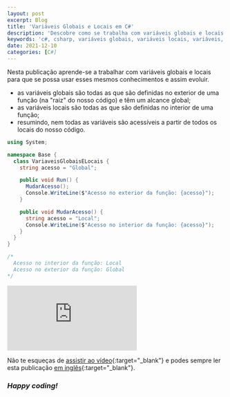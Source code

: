 ```yaml
---
layout: post
excerpt: Blog
title: 'Variáveis Globais e Locais em C#'
description: 'Descobre como se trabalha com variáveis globais e locais na linguagem de programação C#. Obtém respostas às tuas dúvidas com a teoria e os exemplos apresentados.'
keywords: 'c#, csharp, variáveis globais, variáveis locais, variáveis, globais, locais, variável, publicação'
date: 2021-12-10
categories: [C#]
---
```


Nesta publicação aprende-se a trabalhar com variáveis globais e locais para que se possa usar esses mesmos conhecimentos e assim evoluir.

- as variáveis globais são todas as que são definidas no exterior de uma função (na "raiz" do nosso código) e têm um alcance global;
- as variáveis locais são todas as que são definidas no interior de uma função;
- resumindo, nem todas as variáveis são acessíveis a partir de todos os locais do nosso código.

```csharp
using System;

namespace Base {
  class VariaveisGlobaisELocais {
    string acesso = "Global";

    public void Run() {
      MudarAcesso();
      Console.WriteLine($"Acesso no exterior da função: {acesso}");
    }

    public void MudarAcesso() {
      string acesso = "Local";
      Console.WriteLine($"Acesso no interior da função: {acesso}");
    }
  }
}

/*
  Acesso no interior da função: Local
  Acesso no exterior da função: Global
*/
```

<div class="video-container">
  <iframe src="https://www.youtube.com/embed/nRnTx4JWWm4" frameborder="0" allowfullscreen></iframe>
</div>

Não te esqueças de [assistir ao vídeo](https://youtu.be/nRnTx4JWWm4){:target="\_blank"} e podes sempre ler esta publicação [em inglês](https://nelsonsilvadev.com/blog/20211210/global-and-local-variables-in-csharp/){:target="\_blank"}.

### _Happy coding!_
